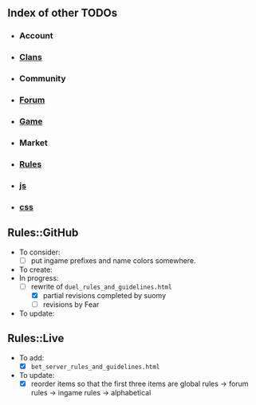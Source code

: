 ## Index of other TODOs
- ### Account
- ### [Clans](https://github.com/TB-FAQ/TB-FAQ/blob/master/FAQ%20Items/Clans/TODO.md)
- ### Community
- ### [Forum](https://github.com/TB-FAQ/TB-FAQ/blob/master/FAQ%20Items/Forum/TODO.md)
- ### [Game](https://github.com/TB-FAQ/TB-FAQ/blob/master/FAQ%20Items/Game/TODO.md)
- ### Market
- ### [Rules](https://github.com/TB-FAQ/TB-FAQ/blob/master/FAQ%20Items/Rules/TODO.md)
- ### [js](https://github.com/TB-FAQ/TB-FAQ/blob/master/js/TODO.md)
- ### [css](https://github.com/TB-FAQ/TB-FAQ/blob/master/css/TODO.md)


## **Rules::GitHub**
- To consider:
  - [ ] put ingame prefixes and name colors somewhere.
- To create:
- In progress:
  - [ ] rewrite of `duel_rules_and_guidelines.html`
    - [x] partial revisions completed by suomy
	- [ ] revisions by Fear
- To update:
  
  
## **Rules::Live**
- To add:
  - [x] `bet_server_rules_and_guidelines.html`
- To update:
  - [x] reorder items so that the first three items are global rules -> forum rules -> ingame rules -> alphabetical
